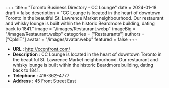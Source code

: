 +++
title = "Toronto Business Directory - CC Lounge"
date = 2024-01-18
draft = false
description = "CC Lounge is located in the heart of downtown Toronto in the beautiful St. 
Lawrence Market neighbourhood. Our restaurant and whisky lounge is built 
within the historic Beardmore building, dating back to 1841."
image = "/images/Restaurant.webp"
imageBig = "/images/Restaurant.webp"
categories = ["Restaurants"]
authors = ["CplsIT"]
avatar = "/images/avatar.webp"
featured = false
+++


* **URL** :  http://cconfront.com/
* **Description** : CC Lounge is located in the heart of downtown Toronto in the beautiful St. 
Lawrence Market neighbourhood. Our restaurant and whisky lounge is built 
within the historic Beardmore building, dating back to 1841.
* **Telephone** : 416-362-4777
* **Address** : 45 Front Street East